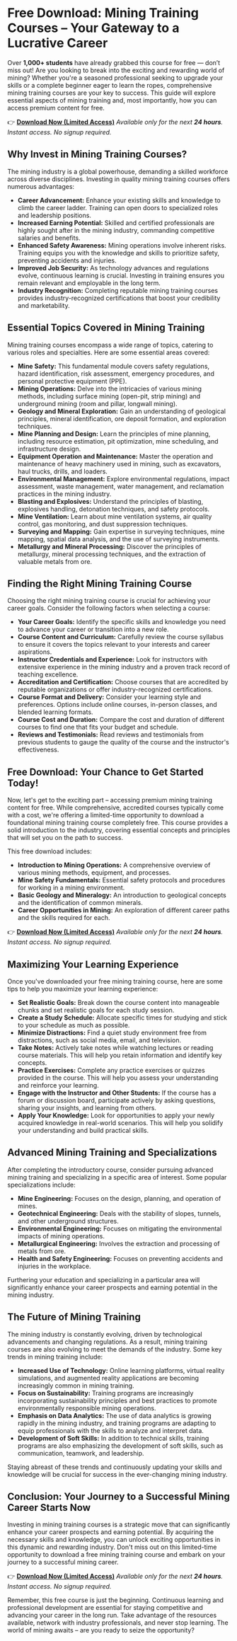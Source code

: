 # Free Download: Mining Training Courses – Your Gateway to a Lucrative Career

Over **1,000+ students** have already grabbed this course for free — don’t miss out!
Are you looking to break into the exciting and rewarding world of mining? Whether you're a seasoned professional seeking to upgrade your skills or a complete beginner eager to learn the ropes, comprehensive mining training courses are your key to success. This guide will explore essential aspects of mining training and, most importantly, how you can access premium content for free.

👉 [**Download Now (Limited Access)**](https://udemywork.com/mining-training-courses)
_Available only for the next **24 hours**. Instant access. No signup required._

## Why Invest in Mining Training Courses?

The mining industry is a global powerhouse, demanding a skilled workforce across diverse disciplines. Investing in quality mining training courses offers numerous advantages:

*   **Career Advancement:** Enhance your existing skills and knowledge to climb the career ladder. Training can open doors to specialized roles and leadership positions.
*   **Increased Earning Potential:** Skilled and certified professionals are highly sought after in the mining industry, commanding competitive salaries and benefits.
*   **Enhanced Safety Awareness:** Mining operations involve inherent risks. Training equips you with the knowledge and skills to prioritize safety, preventing accidents and injuries.
*   **Improved Job Security:** As technology advances and regulations evolve, continuous learning is crucial. Investing in training ensures you remain relevant and employable in the long term.
*   **Industry Recognition:** Completing reputable mining training courses provides industry-recognized certifications that boost your credibility and marketability.

## Essential Topics Covered in Mining Training

Mining training courses encompass a wide range of topics, catering to various roles and specialties. Here are some essential areas covered:

*   **Mine Safety:** This fundamental module covers safety regulations, hazard identification, risk assessment, emergency procedures, and personal protective equipment (PPE).
*   **Mining Operations:** Delve into the intricacies of various mining methods, including surface mining (open-pit, strip mining) and underground mining (room and pillar, longwall mining).
*   **Geology and Mineral Exploration:** Gain an understanding of geological principles, mineral identification, ore deposit formation, and exploration techniques.
*   **Mine Planning and Design:** Learn the principles of mine planning, including resource estimation, pit optimization, mine scheduling, and infrastructure design.
*   **Equipment Operation and Maintenance:** Master the operation and maintenance of heavy machinery used in mining, such as excavators, haul trucks, drills, and loaders.
*   **Environmental Management:** Explore environmental regulations, impact assessment, waste management, water management, and reclamation practices in the mining industry.
*   **Blasting and Explosives:** Understand the principles of blasting, explosives handling, detonation techniques, and safety protocols.
*   **Mine Ventilation:** Learn about mine ventilation systems, air quality control, gas monitoring, and dust suppression techniques.
*   **Surveying and Mapping:** Gain expertise in surveying techniques, mine mapping, spatial data analysis, and the use of surveying instruments.
*   **Metallurgy and Mineral Processing:** Discover the principles of metallurgy, mineral processing techniques, and the extraction of valuable metals from ore.

## Finding the Right Mining Training Course

Choosing the right mining training course is crucial for achieving your career goals. Consider the following factors when selecting a course:

*   **Your Career Goals:** Identify the specific skills and knowledge you need to advance your career or transition into a new role.
*   **Course Content and Curriculum:** Carefully review the course syllabus to ensure it covers the topics relevant to your interests and career aspirations.
*   **Instructor Credentials and Experience:** Look for instructors with extensive experience in the mining industry and a proven track record of teaching excellence.
*   **Accreditation and Certification:** Choose courses that are accredited by reputable organizations or offer industry-recognized certifications.
*   **Course Format and Delivery:** Consider your learning style and preferences. Options include online courses, in-person classes, and blended learning formats.
*   **Course Cost and Duration:** Compare the cost and duration of different courses to find one that fits your budget and schedule.
*   **Reviews and Testimonials:** Read reviews and testimonials from previous students to gauge the quality of the course and the instructor's effectiveness.

## Free Download: Your Chance to Get Started Today!

Now, let's get to the exciting part – accessing premium mining training content for free. While comprehensive, accredited courses typically come with a cost, we're offering a limited-time opportunity to download a foundational mining training course completely free. This course provides a solid introduction to the industry, covering essential concepts and principles that will set you on the path to success.

This free download includes:

*   **Introduction to Mining Operations:** A comprehensive overview of various mining methods, equipment, and processes.
*   **Mine Safety Fundamentals:** Essential safety protocols and procedures for working in a mining environment.
*   **Basic Geology and Mineralogy:** An introduction to geological concepts and the identification of common minerals.
*   **Career Opportunities in Mining:** An exploration of different career paths and the skills required for each.

👉 [**Download Now (Limited Access)**](https://udemywork.com/mining-training-courses)
_Available only for the next **24 hours**. Instant access. No signup required._

## Maximizing Your Learning Experience

Once you've downloaded your free mining training course, here are some tips to help you maximize your learning experience:

*   **Set Realistic Goals:** Break down the course content into manageable chunks and set realistic goals for each study session.
*   **Create a Study Schedule:** Allocate specific times for studying and stick to your schedule as much as possible.
*   **Minimize Distractions:** Find a quiet study environment free from distractions, such as social media, email, and television.
*   **Take Notes:** Actively take notes while watching lectures or reading course materials. This will help you retain information and identify key concepts.
*   **Practice Exercises:** Complete any practice exercises or quizzes provided in the course. This will help you assess your understanding and reinforce your learning.
*   **Engage with the Instructor and Other Students:** If the course has a forum or discussion board, participate actively by asking questions, sharing your insights, and learning from others.
*   **Apply Your Knowledge:** Look for opportunities to apply your newly acquired knowledge in real-world scenarios. This will help you solidify your understanding and build practical skills.

## Advanced Mining Training and Specializations

After completing the introductory course, consider pursuing advanced mining training and specializing in a specific area of interest. Some popular specializations include:

*   **Mine Engineering:** Focuses on the design, planning, and operation of mines.
*   **Geotechnical Engineering:** Deals with the stability of slopes, tunnels, and other underground structures.
*   **Environmental Engineering:** Focuses on mitigating the environmental impacts of mining operations.
*   **Metallurgical Engineering:** Involves the extraction and processing of metals from ore.
*   **Health and Safety Engineering:** Focuses on preventing accidents and injuries in the workplace.

Furthering your education and specializing in a particular area will significantly enhance your career prospects and earning potential in the mining industry.

## The Future of Mining Training

The mining industry is constantly evolving, driven by technological advancements and changing regulations. As a result, mining training courses are also evolving to meet the demands of the industry. Some key trends in mining training include:

*   **Increased Use of Technology:** Online learning platforms, virtual reality simulations, and augmented reality applications are becoming increasingly common in mining training.
*   **Focus on Sustainability:** Training programs are increasingly incorporating sustainability principles and best practices to promote environmentally responsible mining operations.
*   **Emphasis on Data Analytics:** The use of data analytics is growing rapidly in the mining industry, and training programs are adapting to equip professionals with the skills to analyze and interpret data.
*   **Development of Soft Skills:** In addition to technical skills, training programs are also emphasizing the development of soft skills, such as communication, teamwork, and leadership.

Staying abreast of these trends and continuously updating your skills and knowledge will be crucial for success in the ever-changing mining industry.

## Conclusion: Your Journey to a Successful Mining Career Starts Now

Investing in mining training courses is a strategic move that can significantly enhance your career prospects and earning potential. By acquiring the necessary skills and knowledge, you can unlock exciting opportunities in this dynamic and rewarding industry. Don't miss out on this limited-time opportunity to download a free mining training course and embark on your journey to a successful mining career.

👉 [**Download Now (Limited Access)**](https://udemywork.com/mining-training-courses)
_Available only for the next **24 hours**. Instant access. No signup required._

Remember, this free course is just the beginning. Continuous learning and professional development are essential for staying competitive and advancing your career in the long run. Take advantage of the resources available, network with industry professionals, and never stop learning. The world of mining awaits – are you ready to seize the opportunity?
